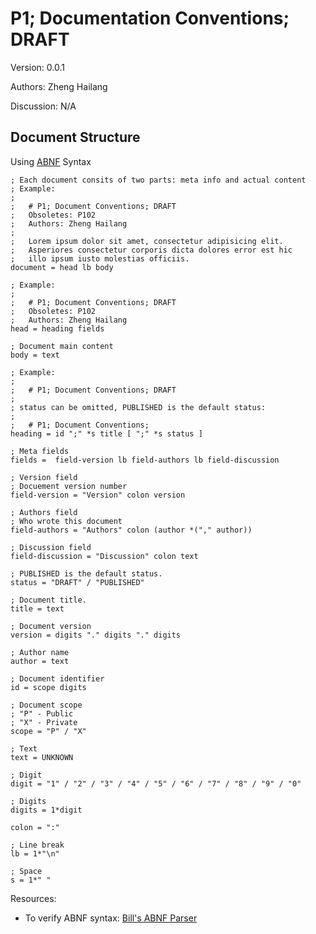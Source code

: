 # P1; Documentation Conventions; DRAFT

Version: 0.0.1

Authors: Zheng Hailang

Discussion: N/A

## Document Structure

Using [ABNF](https://tools.ietf.org/html/rfc5234) Syntax

```abnf
; Each document consits of two parts: meta info and actual content
; Example:
;
;   # P1; Document Conventions; DRAFT
;   Obsoletes: P102
;   Authors: Zheng Hailang
;
;   Lorem ipsum dolor sit amet, consectetur adipisicing elit.
;   Asperiores consectetur corporis dicta dolores error est hic
;   illo ipsum iusto molestias officiis.
document = head lb body

; Example:
;
;   # P1; Document Conventions; DRAFT
;   Obsoletes: P102
;   Authors: Zheng Hailang
head = heading fields

; Document main content
body = text

; Example:
;
;   # P1; Document Conventions; DRAFT
;
; status can be omitted, PUBLISHED is the default status:
;
;   # P1; Document Conventions;
heading = id ";" *s title [ ";" *s status ]

; Meta fields
fields =  field-version lb field-authors lb field-discussion

; Version field
; Docuement version number
field-version = "Version" colon version

; Authors field
; Who wrote this document
field-authors = "Authors" colon (author *("," author))

; Discussion field
field-discussion = "Discussion" colon text

; PUBLISHED is the default status.
status = "DRAFT" / "PUBLISHED"

; Document title.
title = text

; Document version
version = digits "." digits "." digits

; Author name
author = text

; Document identifier
id = scope digits

; Document scope
; "P" - Public
; "X" - Private
scope = "P" / "X"

; Text
text = UNKNOWN

; Digit
digit = "1" / "2" / "3" / "4" / "5" / "6" / "7" / "8" / "9" / "0"

; Digits
digits = 1*digit

colon = ":"

; Line break
lb = 1*"\n"

; Space
s = 1*" "
```

Resources:

- To verify ABNF syntax: [Bill's ABNF Parser](https://tools.ietf.org/tools/bap/abnf.cgi)
